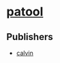 # [patool](https://pypi.org/project/patool)



## Publishers
- [calvin](https://pypi.org/user/calvin)

